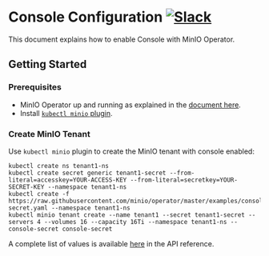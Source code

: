 # Console Configuration [![Slack](https://slack.min.io/slack?type=svg)](https://slack.min.io)

This document explains how to enable Console with MinIO Operator.

## Getting Started

### Prerequisites

- MinIO Operator up and running as explained in the [document here](https://github.com/minio/operator#operator-setup).
- Install [`kubectl minio` plugin](https://github.com/minio/operator/tree/master/kubectl-minio#install-plugin).

### Create MinIO Tenant

Use `kubectl minio` plugin to create the MinIO tenant with console enabled:

```
kubectl create ns tenant1-ns
kubectl create secret generic tenant1-secret --from-literal=accesskey=YOUR-ACCESS-KEY --from-literal=secretkey=YOUR-SECRET-KEY --namespace tenant1-ns
kubectl create -f https://raw.githubusercontent.com/minio/operator/master/examples/console-secret.yaml --namespace tenant1-ns
kubectl minio tenant create --name tenant1 --secret tenant1-secret --servers 4 --volumes 16 --capacity 16Ti --namespace tenant1-ns --console-secret console-secret
```

A complete list of values is available [here](tenant_crd.adoc##consoleconfiguration) in the API reference.
